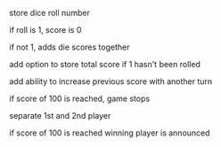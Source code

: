 store dice roll number

if roll is 1, score is 0

if not 1, adds die scores together

add option to store total score if 1 hasn't been rolled

add ability to increase previous score with another turn

if score of 100 is reached, game stops

separate 1st and 2nd player

if score of 100 is reached winning player is announced
